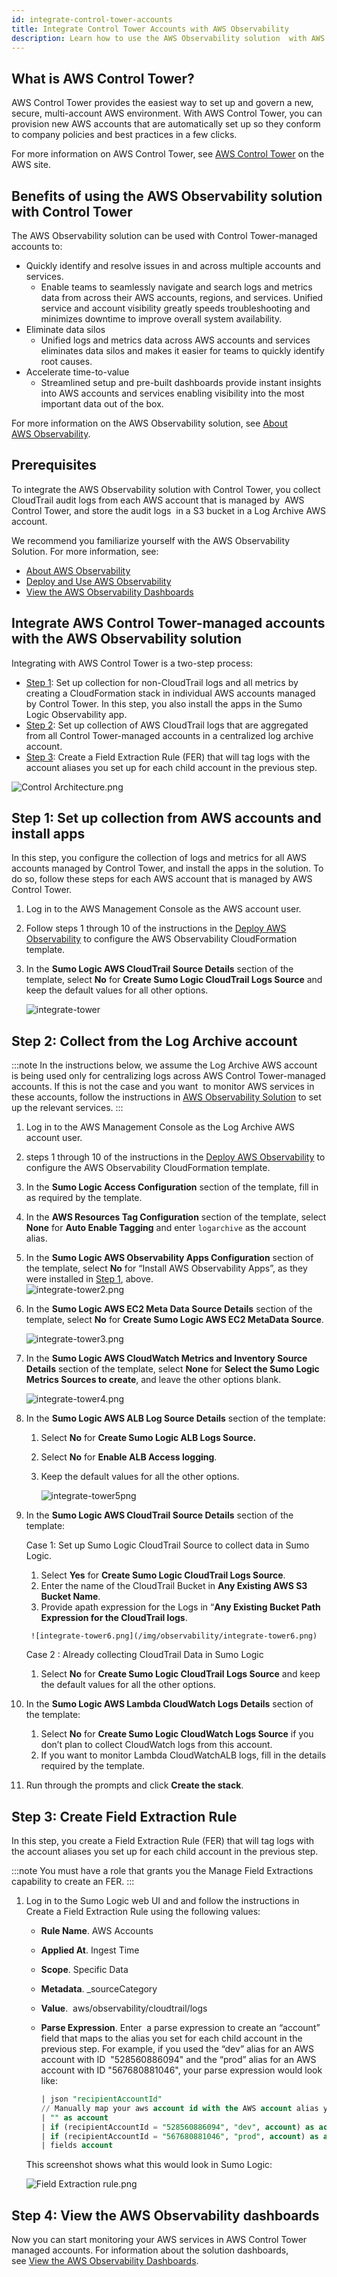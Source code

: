 ```yaml
---
id: integrate-control-tower-accounts
title: Integrate Control Tower Accounts with AWS Observability
description: Learn how to use the AWS Observability solution  with AWS Control Tower-managed accounts
---
```


## What is AWS Control Tower?

AWS Control Tower provides the easiest way to set up and govern a new, secure, multi-account AWS environment. With AWS Control Tower, you can provision new AWS accounts that are automatically set up so they conform to company policies and best practices in a few clicks.

For more information on AWS Control Tower, see [AWS Control Tower](https://aws.amazon.com/controltower/) on the AWS site. 

## Benefits of using the AWS Observability solution with Control Tower

The AWS Observability solution can be used with Control Tower-managed accounts to: 

* Quickly identify and resolve issues in and across multiple accounts and services.
    * Enable teams to seamlessly navigate and search logs and metrics data from across their AWS accounts, regions, and services. Unified service and account visibility greatly speeds troubleshooting and minimizes downtime to improve overall system availability.
* Eliminate data silos
    * Unified logs and metrics data across AWS accounts and services eliminates data silos and makes it easier for teams to quickly identify root causes. 
* Accelerate time-to-value
    * Streamlined setup and pre-built dashboards provide instant insights into AWS accounts and services enabling visibility into the most important data out of the box.  

For more information on the AWS Observability solution, see [About AWS Observability](/docs/observability/aws/deploy-use-aws-observability).

## Prerequisites

To integrate the AWS Observability solution with Control Tower, you collect CloudTrail audit logs from each AWS account that is managed by  AWS Control Tower, and store the audit logs  in a S3 bucket in a Log Archive AWS account. 

We recommend you familiarize yourself with the AWS Observability Solution. For more information, see:

* [About AWS Observability](docs/observability/aws/about.md)
* [Deploy and Use AWS Observability](/docs/observability/aws/deploy-use-aws-observability)
* [View the AWS Observability Dashboards](../deploy-use-aws-observability/view-dashboards.md)

## Integrate AWS Control Tower-managed accounts with the AWS Observability solution

Integrating with AWS Control Tower is a two-step process: 

* [Step 1](#step-1-set-up-collection-from-aws-accounts-and-install-apps): Set up collection for non-CloudTrail logs and all metrics by creating a CloudFormation stack in individual AWS accounts managed by Control Tower. In this step, you also install the apps in the Sumo Logic Observability app. 
* [Step 2](#step-2-collect-from-the-log-archive-account): Set up collection of AWS CloudTrail logs that are aggregated from all Control Tower-managed accounts in a centralized log archive account.
* [Step 3](#step-3-create-field-extraction-rule): Create a Field Extraction Rule (FER) that will tag logs with the account aliases you set up for each child account in the previous step.    

![Control Architecture.png](/img/observability/Control-Architecture.png)

## Step 1: Set up collection from AWS accounts and install apps 

In this step, you configure the collection of logs and metrics for all AWS accounts managed by Control Tower, and install the apps in the solution. To do so, follow these steps for each AWS account that is managed by AWS Control Tower.

1. Log in to the AWS Management Console as the AWS account user.
1. Follow steps 1 through 10 of the instructions in the [Deploy AWS Observability](/docs/observability/aws/deploy-use-aws-observability) to configure the AWS Observability CloudFormation template.
1. In the **Sumo Logic AWS CloudTrail Source Details** section of the template, select **No** for **Create Sumo Logic CloudTrail Logs Source** and keep the default values for all other options.  

    ![integrate-tower](/img/observability/integrate-tower1.png)

## Step 2: Collect from the Log Archive account

:::note
In the instructions below, we assume the Log Archive AWS account is being used only for centralizing logs across AWS Control Tower-managed accounts. If this is not the case and you want  to monitor AWS services in these accounts, follow the instructions in [AWS Observability Solution](/docs/observability/aws/) to set up the relevant services.
:::

1. Log in to the AWS Management Console as the Log Archive AWS account user.
1. steps 1 through 10 of the instructions in the [Deploy AWS Observability](/docs/observability/aws/deploy-use-aws-observability) to configure the AWS Observability CloudFormation template.
1. In the **Sumo Logic Access Configuration** section of the template, fill in as required by the template.
1. In the **AWS Resources Tag Configuration** section of the template, select **None** for **Auto Enable Tagging** and enter `logarchive` as the account alias.
1. In the **Sumo Logic AWS Observability Apps Configuration** section of the template, select **No** for “Install AWS Observability Apps”, as they were installed in [Step 1](#step-1-set-up-collection-from-aws-accounts-and-install-apps), above.    
    ![integrate-tower2.png](/img/observability/integrate-tower2.png)
1. In the **Sumo Logic AWS EC2 Meta Data Source Details** section of the template, select **No** for **Create Sumo Logic AWS EC2 MetaData Source**. 

    ![integrate-tower3.png](/img/observability/integrate-tower3.png)

1. In the **Sumo Logic AWS CloudWatch Metrics and Inventory Source Details** section of the template, select **None** for **Select the Sumo Logic Metrics Sources to create**, and leave the other options blank.  

    ![integrate-tower4.png](/img/observability/integrate-tower4.png)

1. In the **Sumo Logic AWS ALB Log Source Details** section of the template:

    1. Select **No** for **Create Sumo Logic ALB Logs Source.**
    1. Select **No** for **Enable ALB Access logging**.
    1. Keep the default values for all the other options.  

        ![integrate-tower5png](/img/observability/integrate-tower5.png)

1. In the **Sumo Logic AWS CloudTrail Source Details** section of the template:

    Case 1: Set up Sumo Logic CloudTrail Source to collect data in Sumo Logic.

      1. Select **Yes** for **Create Sumo Logic CloudTrail Logs Source**.
      1. Enter the name of the CloudTrail Bucket in **Any Existing AWS S3 Bucket Name**.
      1. Provide apath expression for the Logs in “**Any Existing Bucket Path Expression for the CloudTrail logs**.  

        ![integrate-tower6.png](/img/observability/integrate-tower6.png)

    Case 2 : Already collecting CloudTrail Data in Sumo Logic

      1. Select **No** for **Create Sumo Logic CloudTrail Logs Source** and keep the default values for all the other options.

1. In the **Sumo Logic AWS Lambda CloudWatch Logs Details** section of the template:

   1. Select **No** for **Create Sumo Logic CloudWatch Logs Source** if you don’t plan to collect CloudWatch logs from this account.
   1. If you want to monitor Lambda CloudWatchALB logs, fill in the details required by the template.

1. Run through the prompts and click **Create the stack**.

## Step 3: Create Field Extraction Rule

In this step, you create a Field Extraction Rule (FER) that will tag logs with the account aliases you set up for each child account in the previous step.  

:::note
You must have a role that grants you the Manage Field Extractions capability to create an FER.
:::

1. Log in to the Sumo Logic web UI and and follow the instructions in Create a Field Extraction Rule using the following values: 
    * **Rule Name**. AWS Accounts
    * **Applied At**. Ingest Time
    * **Scope**. Specific Data
    * **Metadata**. \_sourceCategory 
    * **Value**.  aws/observability/cloudtrail/logs
    * **Parse Expression**. Enter  a parse expression to create an “account” field that maps to the alias you set for each child account in the previous step. For example, if you used the “dev” alias for an AWS account with ID  "528560886094" and the “prod” alias for an AWS account with ID "567680881046", your parse expression would look like:   

        ```sql
        | json "recipientAccountId"
        // Manually map your aws account id with the AWS account alias you setup earlier for individual child account
        | "" as account
        | if (recipientAccountId = "528560886094", "dev", account) as account
        | if (recipientAccountId = "567680881046", "prod", account) as account
        | fields account
        ```

    This screenshot shows what this would look in Sumo Logic:  

    ![Field Extraction rule.png](/img/observability/Field-Extraction-rule.png)

## Step 4: View the AWS Observability dashboards

Now you can start monitoring your AWS services in AWS Control Tower managed accounts. For information about the solution dashboards, see [View the AWS Observability Dashboards](../deploy-use-aws-observability/view-dashboards.md).
